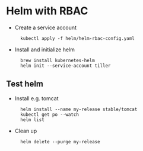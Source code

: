 # Helm with RBAC

- Create a service account

        kubectl apply -f helm/helm-rbac-config.yaml

- Install and initialize helm

        brew install kubernetes-helm
        helm init --service-account tiller

## Test helm

- Install e.g. tomcat

        helm install --name my-release stable/tomcat
        kubectl get po --watch
        helm list

- Clean up

        helm delete --purge my-release
